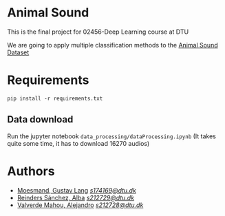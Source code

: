 # Animal Sound
This is the final project for 02456-Deep Learning course at DTU


We are going to apply multiple classification methods to the [Animal Sound Dataset](https://doi.org/10.15468/0bpalr)

# Requirements

```
pip install -r requirements.txt
```

## Data download

Run the jupyter notebook `data_processing/dataProcessing.ipynb` (It takes quite some time, it has to download 16270 audios)

# Authors

 - [Moesmand, Gustav Lang](https://github.com/Moesen) *s174169@dtu.dk*
 - [Reinders Sánchez, Alba](https://github.com/Akua21) *s212729@dtu.dk*
 - [Valverde Mahou, Alejandro](https://github.com/Pheithar) *s212728@dtu.dk*
